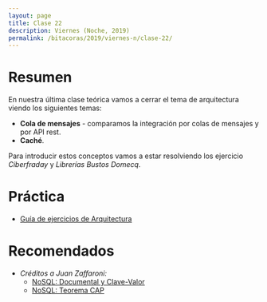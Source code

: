 ```yaml
---
layout: page
title: Clase 22
description: Viernes (Noche, 2019)
permalink: /bitacoras/2019/viernes-n/clase-22/
---
```


# Resumen
En nuestra última clase teórica vamos a cerrar el tema de arquitectura viendo los siguientes temas:
- **Cola de mensajes** - comparamos la integración por colas de mensajes y por API rest. 
- **Caché**.

Para introducir estos conceptos vamos a estar resolviendo los ejercicio *Ciberfraday* y *Librerías Bustos Domecq*.

# Práctica
- [Guía de ejercicios de Arquitectura](https://docs.google.com/document/d/1snIOX5rNp3kwEkWF3R04-KuujUbMTOz1wanl3Rut0Ts/edit?usp=sharing)

# Recomendados
- _Créditos a Juan Zaffaroni:_
    - [NoSQL: Documental y Clave-Valor](https://drive.google.com/file/d/0B27PgUCCYOICWmhRX3RHdWtGUk0/view)
    - [NoSQL: Teorema CAP](https://drive.google.com/file/d/0B27PgUCCYOICWmhRX3RHdWtGUk0/view)
